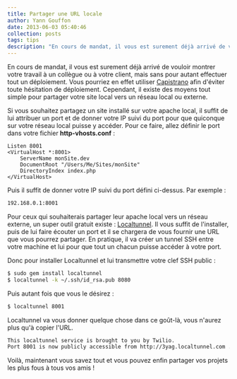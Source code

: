 ```yaml
---
title: Partager une URL locale
author: Yann Gouffon
date: 2013-06-03 05:40:46
collection: posts
tags: tips
description: "En cours de mandat, il vous est surement déjà arrivé de vouloir montrer votre travail à un collègue ou à votre client, mais sans pour autant effectuer tout un déploiement. Il existe, en effet, des moyens tout simple pour partager votre site local vers un réseau local ou externe."
---
```


En cours de mandat, il vous est surement déjà arrivé de vouloir montrer votre travail à un collègue ou à votre client, mais sans pour autant effectuer tout un déploiement. Vous pourriez en effet utiliser [Capistrano](http://www.yago.io/blog/capistrano) afin d'éviter toute hésitation de déploiement. Cependant, il existe des moyens tout simple pour partager votre site local vers un réseau local ou externe.

Si vous souhaitez partagez un site installé sur votre apache local, il suffit de lui attribuer un port et de donner votre IP suivi du port pour que quiconque sur votre réseau local puisse y accéder. Pour ce faire, allez définir le port dans votre fichier **http-vhosts.conf** :

```apacheconf
Listen 8001
<VirtualHost *:8001>
    ServerName monSite.dev
    DocumentRoot "/Users/Me/Sites/monSite"
    DirectoryIndex index.php
</VirtualHost>
```

Puis il suffit de donner votre IP suivi du port défini ci-dessus. Par exemple :
```bash
192.168.0.1:8001
```

Pour ceux qui souhaiterais partager leur apache local vers un réseau externe, un super outil gratuit existe : [Localtunnel](http://progrium.com/localtunnel/). Il vous suffit de l'installer, puis de lui faire écouter un port et il se chargera de vous fournir une URL que vous pourrez partager. En pratique, il va créer un tunnel SSH entre votre machine et lui pour que tout un chacun puisse accéder à votre port.

Donc pour installer Localtunnel et lui transmettre votre clef SSH public :
```bash
$ sudo gem install localtunnel
$ localtunnel -k ~/.ssh/id_rsa.pub 8080
```

Puis autant fois que vous le désirez :
```bash
$ localtunnel 8001
```

Localtunnel va vous donner quelque chose dans ce goût-là, vous n'aurez plus qu'à copier l'URL.
```bash
This localtunnel service is brought to you by Twilio.
Port 8001 is now publicly accessible from http://3yag.localtunnel.com ...
```

Voilà, maintenant vous savez tout et vous pouvez enfin partager vos projets les plus fous à tous vos amis !
